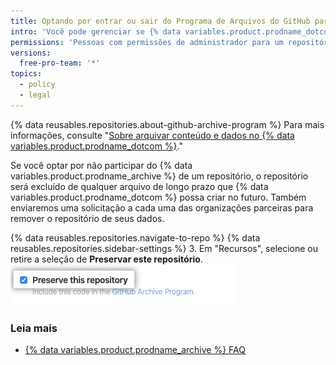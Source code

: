 ```yaml
---
title: Optando por entrar ou sair do Programa de Arquivos do GitHub para seu repositório público
intro: 'Você pode gerenciar se {% data variables.product.prodname_dotcom %} inclui seu repositório público no {% data variables.product.prodname_archive %} para ajudar a garantir a preservação, no longo prazo, do software de código aberto mundial.'
permissions: 'Pessoas com permissões de administrador para um repositório público podem entrar ou sair do {% data variables.product.prodname_archive %}.'
versions:
  free-pro-team: '*'
topics:
  - policy
  - legal
---
```


{% data reusables.repositories.about-github-archive-program %} Para mais informações, consulte "[Sobre arquivar conteúdo e dados no {% data variables.product.prodname_dotcom %}](/github/creating-cloning-and-archiving-repositories/about-archiving-content-and-data-on-github#about-the-github-archive-program)."

Se você optar por não participar do {% data variables.product.prodname_archive %} de um repositório, o repositório será excluído de qualquer arquivo de longo prazo que {% data variables.product.prodname_dotcom %} possa criar no futuro. Também enviaremos uma solicitação a cada uma das organizações parceiras para remover o repositório de seus dados.

{% data reusables.repositories.navigate-to-repo %}
{% data reusables.repositories.sidebar-settings %}
3. Em "Recursos", selecione ou retire a seleção de **Preservar este repositório**. ![Caixa de seleção para permitir que {% data variables.product.prodname_dotcom %} inclua seu código no {% data variables.product.prodname_archive %}](/assets/images/help/repository/github-archive-program-checkbox.png)

### Leia mais
- [{% data variables.product.prodname_archive %} FAQ](https://archiveprogram.github.com/faq/)
